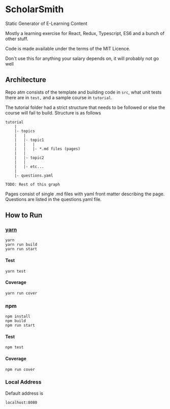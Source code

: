 # ScholarSmith

Static Generator of E-Learning Content

Mostly a learning exercise for React, Redux, Typescript, ES6 and a bunch of other stuff.

Code is made available under the terms of the MIT Licence.

Don't use this for anything your salary depends on, it will probably not go well

## Architecture

Repo atm consists of the template and building code in `src`, what unit tests there are in `test,` and a sample course in `tutorial`.

The tutorial folder had a strict structure that needs to be followed or else the course will fail to build. Structure is as follows

```
tutorial
    |
    |- topics
    |   |
    |   |- topic1
    |   |   |
    |   |   |- *.md files (pages)
    |   |
    |   |- topic2
    |   |
    |   |- etc...
    |
    |- questions.yaml

TODO: Rest of this graph
```

Pages consist of single .md files with yaml front matter describing the page. Questions are listed in the questions.yaml file.

## How to Run

### [yarn](https://yarnpkg.com/)

```
yarn
yarn run build
yarn run start
```

#### Test

`yarn test`

#### Coverage

`yarn run cover`

### npm

```
npm install
npm build
npm run start
```

#### Test

`npm test`

#### Coverage

`npm run cover`

### Local Address

Default address is

`localhost:8080`